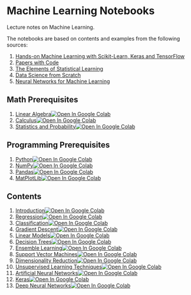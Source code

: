 # Machine Learning Notebooks

Lecture notes on Machine Learning.

The notebooks are based on contents and examples from the following sources: 

1. [Hands-on Machine Learning with Scikit-Learn, Keras and TensorFlow](https://www.oreilly.com/library/view/hands-on-machine-learning/9781492032632/)
2. [Papers with Code](https://paperswithcode.com/sota)
3. [The Elements of Statistical Learning](https://web.stanford.edu/~hastie/ElemStatLearn/)
4. [Data Science from Scratch](https://www.oreilly.com/library/view/data-science-from/9781492041122/)
5. [Neural Networks for Machine Learning](https://www.youtube.com/playlist?list=PLoRl3Ht4JOcdU872GhiYWf6jwrk_SNhz9) 

## Math Prerequisites

1. [Linear Algebra](/00_math_prerequisites/linear_algebra.ipynb)<a href="https://colab.research.google.com/github/riccardoberta/machine-learning/blob/master//00_math_prerequisites/linear_algebra.ipynb" target="_blank"><img src="https://colab.research.google.com/assets/colab-badge.svg" alt="Open In Google Colab"/></a>
2. [Calculus](/00_math_prerequisites/calculus.ipynb)<a href="https://colab.research.google.com/github/riccardoberta/machine-learning/blob/master/00_math_prerequisites/calculus.ipynb" target="_blank"><img src="https://colab.research.google.com/assets/colab-badge.svg" alt="Open In Google Colab"/></a>
3. [Statistics and Probability](/00_math_prerequisites/statistics.ipynb)<a href="https://colab.research.google.com/github/riccardoberta/machine-learning/blob/master/00_math_prerequisites/statistics.ipynb" target="_blank"><img src="https://colab.research.google.com/assets/colab-badge.svg" alt="Open In Google Colab"/></a>

## Programming Prerequisites

1. [Python](/00_tools_prerequisites/python.ipynb)<a href="https://colab.research.google.com/github/riccardoberta/machine-learning/blob/master/00_tools_prerequisites/python.ipynb" target="_blank"><img src="https://colab.research.google.com/assets/colab-badge.svg" alt="Open In Google Colab"/></a>
2. [NumPy](/00_tools_prerequisites/numpy.ipynb)<a href="https://colab.research.google.com/github/riccardoberta/machine-learning/blob/master/00_tools_prerequisites/numpy.ipynb" target="_blank"><img src="https://colab.research.google.com/assets/colab-badge.svg" alt="Open In Google Colab"/></a>
3. [Pandas](/00_tools_prerequisites/pandas.ipynb)<a href="https://colab.research.google.com/github/riccardoberta/machine-learning/blob/master/00_tools_prerequisites/pandas.ipynb" target="_blank"><img src="https://colab.research.google.com/assets/colab-badge.svg" alt="Open In Google Colab"/></a>
4. [MatPlotLib](/00_tools_prerequisites/matplotlib.ipynb)<a href="https://colab.research.google.com/github/riccardoberta/machine-learning/blob/master/00_tools_prerequisites/matplotlib.ipynb" target="_blank"><img src="https://colab.research.google.com/assets/colab-badge.svg" alt="Open In Google Colab"/></a>

## Contents

1. [Introduction](/01_introduction/introduction.ipynb)<a href="https://colab.research.google.com/github/riccardoberta/machine-learning/blob/master/01_introduction/introduction.ipynb" target="_blank"><img src="https://colab.research.google.com/assets/colab-badge.svg" alt="Open In Google Colab"/></a>
2. [Regression](/02_regression/regression.ipynb)<a href="https://colab.research.google.com/github/riccardoberta/machine-learning/blob/master/02_regression/regression.ipynb" target="_blank"><img src="https://colab.research.google.com/assets/colab-badge.svg" alt="Open In Google Colab"/></a>
3. [Classification](/03_classification/classification.ipynb)<a href="https://colab.research.google.com/github/riccardoberta/machine-learning/blob/master/03_classification/classification.ipynb" target="_blank"><img src="https://colab.research.google.com/assets/colab-badge.svg" alt="Open In Google Colab"/></a>
4. [Gradient Descent](/04_gradient_descent/gradient_descent.ipynb)<a href="https://colab.research.google.com/github/riccardoberta/machine-learning/blob/master/04_gradient_descent/gradient_descent.ipynb" target="_blank"><img src="https://colab.research.google.com/assets/colab-badge.svg" alt="Open In Google Colab"/></a>
5. [Linear Models](/05_linear_models/linear_models.ipynb)<a href="https://cola/05_linear_models/linear_models.ipynb/09_dimensionality_reduction/dimensionality_reduction.ipynb" target="_blank"><img src="https://colab.research.google.com/assets/colab-badge.svg" alt="Open In Google Colab"/></a>
6. [Decision Trees](/06_decision_trees/decision_trees.ipynb)<a href="https://colab.research.google.com/github/riccardoberta/machine-learning/blob/master/06_decision_trees/decision_trees.ipynb" target="_blank"><img src="https://colab.research.google.com/assets/colab-badge.svg" alt="Open In Google Colab"/></a>
7. [Ensemble Learning](/07_ensemble_learning/ensemble_learning.ipynb)<a href="https://colab.research.google.com/github/riccardoberta/machine-learning/blob/master/07_ensemble_learning/ensemble_learning.ipynbb" target="_blank"><img src="https://colab.research.google.com/assets/colab-badge.svg" alt="Open In Google Colab"/></a>
8. [Support Vector Machines](/08_support_vector_machines/support_vector_machines.ipynb)<a href="https://colab.research.google.com/github/riccardoberta/machine-learning/blob/master/08_support_vector_machines/support_vector_machines.ipynb" target="_blank"><img src="https://colab.research.google.com/assets/colab-badge.svg" alt="Open In Google Colab"/></a>
9. [Dimensionality Reduction](/09_dimensionality_reduction/dimensionality_reduction.ipynb)<a href="https://colab.research.google.com/github/riccardoberta/machine-learning/blob/master/09_dimensionality_reduction/dimensionality_reduction.ipynb" target="_blank"><img src="https://colab.research.google.com/assets/colab-badge.svg" alt="Open In Google Colab"/></a>
10. [Unsupervised Learning Techniques](/10_unsupervised_learning_techniques/unsupervised_learning.ipynb)<a href="https://colab.research.google.com/github/riccardoberta/machine-learning/blob/master/10_unsupervised_learning_techniques/unsupervised_learning.ipynb" target="_blank"><img src="https://colab.research.google.com/assets/colab-badge.svg" alt="Open In Google Colab"/></a>
11. [Artificial Neural Networks](/11_artificial_neural_networks/artificial_neural_networks.ipynb)<a href="https://colab.research.google.com/github/riccardoberta/machine-learning/blob/master/11_artificial_neural_networks/artificial_neural_networks.ipynb" target="_blank"><img src="https://colab.research.google.com/assets/colab-badge.svg" alt="Open In Google Colab"/></a>
12. [Keras](/12_keras/keras.ipynb)<a href="https://colab.research.google.com/github/riccardoberta/machine-learning/blob/master/12_keras/keras.ipynb" target="_blank"><img src="https://colab.research.google.com/assets/colab-badge.svg" alt="Open In Google Colab"/></a>
13. [Deep Neural Networks](/13_deep_neural_networks/deep_neural_networks.ipynb)<a href="https://colab.research.google.com/github/riccardoberta/machine-learning/blob/master/13_deep_neural_networks/deep_neural_networks.ipynb" target="_blank"><img src="https://colab.research.google.com/assets/colab-badge.svg" alt="Open In Google Colab"/></a>
